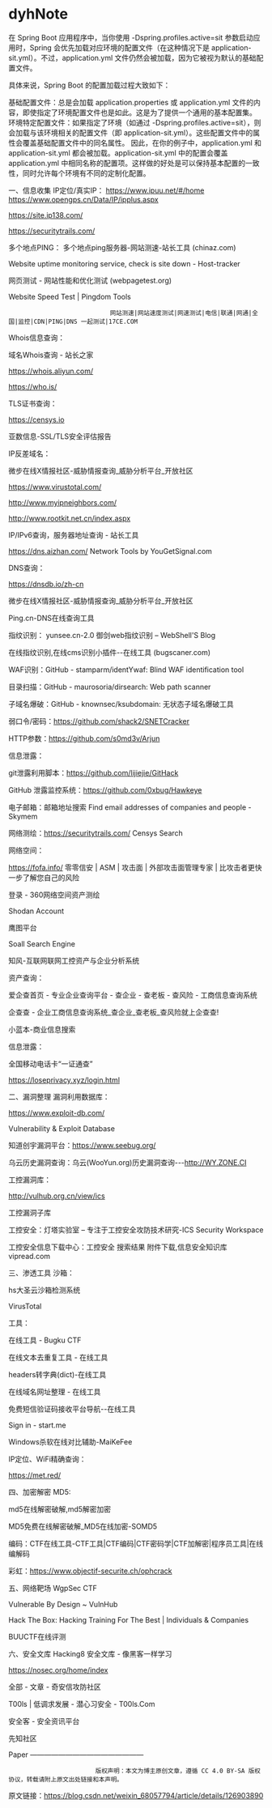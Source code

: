 # dyhNote
在 Spring Boot 应用程序中，当你使用 -Dspring.profiles.active=sit 参数启动应用时，Spring 会优先加载对应环境的配置文件（在这种情况下是 application-sit.yml）。不过，application.yml 文件仍然会被加载，因为它被视为默认的基础配置文件。

具体来说，Spring Boot 的配置加载过程大致如下：

基础配置文件：总是会加载 application.properties 或 application.yml 文件的内容，即使指定了环境配置文件也是如此。这是为了提供一个通用的基本配置集。
环境特定配置文件：如果指定了环境（如通过 -Dspring.profiles.active=sit），则会加载与该环境相关的配置文件（即 application-sit.yml）。这些配置文件中的属性会覆盖基础配置文件中的同名属性。
因此，在你的例子中，application.yml 和 application-sit.yml 都会被加载。application-sit.yml 中的配置会覆盖 application.yml 中相同名称的配置项。这样做的好处是可以保持基本配置的一致性，同时允许每个环境有不同的定制化配置。

一、信息收集
IP定位/真实IP：
https://www.ipuu.net/#/home
https://www.opengps.cn/Data/IP/ipplus.aspx

https://site.ip138.com/

 https://securitytrails.com/

多个地点PING：
多个地点ping服务器-网站测速-站长工具 (chinaz.com)

 Website uptime monitoring service, check is site down - Host-tracker

网页测试 - 网站性能和优化测试 (webpagetest.org)

 Website Speed Test | Pingdom Tools

                                网站测速|网站速度测试|网速测试|电信|联通|网通|全国|监控|CDN|PING|DNS 一起测试|17CE.COM

 Whois信息查询：

域名Whois查询 - 站长之家

 https://whois.aliyun.com/

 https://who.is/

TLS证书查询：

https://censys.io

 亚数信息-SSL/TLS安全评估报告

IP反差域名：

微步在线X情报社区-威胁情报查询_威胁分析平台_开放社区

  https://www.virustotal.com/  

http://www.myipneighbors.com/

 http://www.rootkit.net.cn/index.aspx

 IP/IPv6查询，服务器地址查询 - 站长工具

 https://dns.aizhan.com/
Network Tools by YouGetSignal.com

DNS查询：

https://dnsdb.io/zh-cn

 微步在线X情报社区-威胁情报查询_威胁分析平台_开放社区

Ping.cn-DNS在线查询工具

指纹识别：
yunsee.cn-2.0
御剑web指纹识别 – WebShell'S Blog

在线指纹识别,在线cms识别小插件--在线工具 (bugscaner.com)

WAF识别：GitHub - stamparm/identYwaf: Blind WAF identification tool

目录扫描：GitHub - maurosoria/dirsearch: Web path scanner

子域名爆破：GitHub - knownsec/ksubdomain: 无状态子域名爆破工具

弱口令/密码：https://github.com/shack2/SNETCracker

 HTTP参数：https://github.com/s0md3v/Arjun

信息泄露：

git泄露利用脚本：https://github.com/lijiejie/GitHack     

GitHub 泄露监控系统：https://github.com/0xbug/Hawkeye

电子邮箱：邮箱地址搜索 Find email addresses of companies and people - Skymem

网络测绘：https://securitytrails.com/      Censys Search 

网络空间：

https://fofa.info/ 零零信安 | ASM | 攻击面 | 外部攻击面管理专家 | 比攻击者更快一步了解您自己的风险

登录 - 360网络空间资产测绘

Shodan Account        

鹰图平台 

Soall Search Engine

知风-互联网联网工控资产与企业分析系统   

资产查询：

爱企查首页 - 专业企业查询平台 - 查企业 - 查老板 - 查风险 - 工商信息查询系统   

 企查查 - 企业工商信息查询系统_查企业_查老板_查风险就上企查查!  

小蓝本-商业信息搜索

信息泄露：

全国移动电话卡“一证通查”  

 https://loseprivacy.xyz/login.html



二、漏洞整理
漏洞利用数据库：

https://www.exploit-db.com/

 Vulnerability & Exploit Database

知道创宇漏洞平台：https://www.seebug.org/

乌云历史漏洞查询：乌云(WooYun.org)历史漏洞查询---http://WY.ZONE.CI

工控漏洞库：

http://vulhub.org.cn/view/ics

  工控漏洞子库

工控安全：灯塔实验室 – 专注于工控安全攻防技术研究-ICS Security Workspace

工控安全信息下载中心：工控安全 搜索结果 附件下载,信息安全知识库 vipread.com

三、渗透工具
沙箱：

hs大圣云沙箱检测系统

VirusTotal

工具：

在线工具 - Bugku CTF

在线文本去重复工具 - 在线工具

headers转字典(dict)-在线工具

在线域名网址整理 - 在线工具

免费短信验证码接收平台导航--在线工具

Sign in - start.me

Windows杀软在线对比辅助-MaiKeFee

IP定位、WiFi精确查询：

https://met.red/



四、加密解密
MD5:

md5在线解密破解,md5解密加密

MD5免费在线解密破解_MD5在线加密-SOMD5

编码：CTF在线工具-CTF工具|CTF编码|CTF密码学|CTF加解密|程序员工具|在线编解码

彩虹：https://www.objectif-securite.ch/ophcrack

五、网络靶场
WgpSec CTF

Vulnerable By Design ~ VulnHub

Hack The Box: Hacking Training For The Best | Individuals & Companies

BUUCTF在线评测

六、安全文库
Hacking8 安全文库 - 像黑客一样学习

https://nosec.org/home/index

全部 - 文章 - 奇安信攻防社区

T00ls | 低调求发展 - 潜心习安全 - T00ls.Com

安全客 - 安全资讯平台

先知社区

Paper
————————————————

                            版权声明：本文为博主原创文章，遵循 CC 4.0 BY-SA 版权协议，转载请附上原文出处链接和本声明。
                        
原文链接：https://blog.csdn.net/weixin_68057794/article/details/126903890
